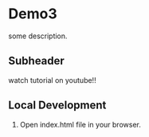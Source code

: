 # Demo3

some description.

## Subheader

watch tutorial on youtube!!

## Local Development

1. Open index.html file in your browser.
